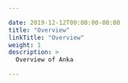 ```yaml
---

date: 2019-12-12T00:00:00-00:00
title: "Overview"
linkTitle: "Overview"
weight: 1
description: >
  Overview of Anka 

---
```


